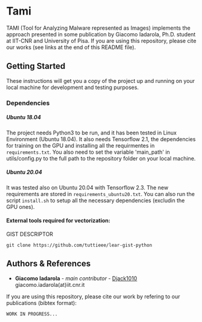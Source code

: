 # Tami

TAMI (Tool for Analyzing Malware represented as Images) implements the approach presented in some publication by Giacomo Iadarola, Ph.D. student at IIT-CNR and University of Pisa.
If you are using this repository, please cite our works (see links at the end of this README file).

## Getting Started

These instructions will get you a copy of the project up and running on your local machine for development and testing purposes.

### Dependencies

##### Ubuntu 18.04

The project needs Python3 to be run, and it has been tested in Linux Environment (Ubuntu 18.04).
It also needs Tensorflow 2.1, the dependencies for training on the GPU and installing all the requirmentes in `requirements.txt`.
You also need to set the variable 'main_path' in utils/config.py to the full path to the repository folder on your local machine.

##### Ubuntu 20.04

It was tested also on Ubuntu 20.04 with Tensorflow 2.3. The new requirements are stored in `requirements_ubuntu20.txt`.
You can also run the script `install.sh` to setup all the necessary dependencies (excludin the GPU ones).

#### External tools required for vectorization:
GIST DESCRIPTOR
```
git clone https://github.com/tuttieee/lear-gist-python
```

## Authors & References

* **Giacomo Iadarola** - *main contributor* - [Djack1010](https://github.com/Djack1010) giacomo.iadarola(at)iit.cnr.it

If you are using this repository, please cite our work by refering to our publications (bibtex format):
```
WORK IN PROGRESS...
```

